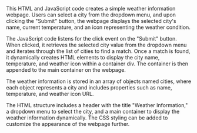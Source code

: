 
This HTML and JavaScript code creates a simple weather information webpage. Users can select a city from the dropdown menu, and upon clicking the "Submit" button, the webpage displays the selected city's name, current temperature, and an icon representing the weather condition.

The JavaScript code listens for the click event on the "Submit" button. When clicked, it retrieves the selected city value from the dropdown menu and iterates through the list of cities to find a match. Once a match is found, it dynamically creates HTML elements to display the city name, temperature, and weather icon within a container div. The container is then appended to the main container on the webpage.

The weather information is stored in an array of objects named cities, where each object represents a city and includes properties such as name, temperature, and weather icon URL.

The HTML structure includes a header with the title "Weather Information," a dropdown menu to select the city, and a main container to display the weather information dynamically. The CSS styling can be added to customize the appearance of the webpage further.

